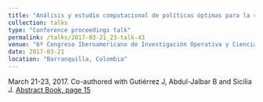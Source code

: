 ```yaml
---
title: "Análisis y estudio computacional de políticas óptimas para la reposición dinámica de inventarios con capacidades de almacenaje"
collection: talks
type: "Conference proceedings talk"
permalink: /talks/2017-03-21_23-talk-43
venue: "6º Congreso Iberoamericano de Investigación Operativa y Ciencias Administrativas (IOCA 2017)"
date: 2017-03-21
location: "Barranquilla, Colombia"
---
```

March 21-23, 2017. Co-authored with Gutiérrez J, Abdul-Jalbar B and Sicilia J.
[Abstract Book, page 15](https://docplayer.es/80219655-Avances-en-investigacion-de-operaciones-y-ciencias-administrativas.html)
